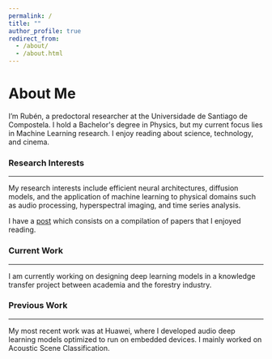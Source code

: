 ```yaml
---
permalink: /
title: ""
author_profile: true
redirect_from: 
  - /about/
  - /about.html
---
```


# About Me
I’m Rubén, a predoctoral researcher at the Universidade de Santiago de Compostela. I hold a Bachelor's degree in Physics, but my current focus lies in Machine Learning research. I enjoy reading about science, technology, and cinema.

### Research Interests
---
My research interests include efficient neural architectures, diffusion models, and the application of machine learning to physical domains such as audio processing, hyperspectral imaging, and time series analysis.

I have a [post](/posts/2025/08/papers/) which consists on a compilation of papers that I enjoyed reading.

### Current Work
---
I am currently working on designing deep learning models in a knowledge transfer project between academia and the forestry industry.

### Previous Work
---
My most recent work was at Huawei, where I developed audio deep learning models optimized to run on embedded devices. I mainly worked on Acoustic Scene Classification.
